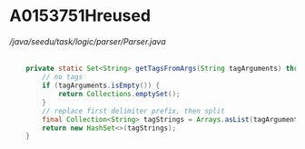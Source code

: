 # A0153751Hreused
###### /java/seedu/task/logic/parser/Parser.java
``` java
	private static Set<String> getTagsFromArgs(String tagArguments) throws IllegalValueException {
		// no tags
		if (tagArguments.isEmpty()) {
			return Collections.emptySet();
		}
		// replace first delimiter prefix, then split
		final Collection<String> tagStrings = Arrays.asList(tagArguments.replaceFirst(" ts/", "").split(" ts/"));
		return new HashSet<>(tagStrings);
	}
```
